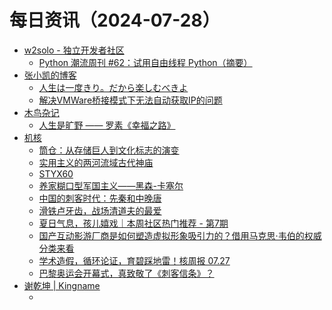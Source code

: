 ﻿# 每日资讯（2024-07-28）

- [w2solo - 独立开发者社区](https://w2solo.com/topics/feed)
  - [Python 潮流周刊 #62：试用自由线程 Python（摘要）](https://w2solo.com/topics/4855)
- [张小凯的博客](https://jasonkayzk.github.io/atom.xml)
  - [人生は一度きり。だから楽しむべきよ](https://jasonkayzk.github.io/2024/07/27/%E4%BA%BA%E7%94%9F%E3%81%AF%E4%B8%80%E5%BA%A6%E3%81%8D%E3%82%8A%E3%80%82%E3%81%A0%E3%81%8B%E3%82%89%E6%A5%BD%E3%81%97%E3%82%80%E3%81%B9%E3%81%8D%E3%82%88/)
  - [解决VMWare桥接模式下无法自动获取IP的问题](https://jasonkayzk.github.io/2024/07/27/%E8%A7%A3%E5%86%B3VMWare%E6%A1%A5%E6%8E%A5%E6%A8%A1%E5%BC%8F%E4%B8%8B%E6%97%A0%E6%B3%95%E8%87%AA%E5%8A%A8%E8%8E%B7%E5%8F%96IP%E7%9A%84%E9%97%AE%E9%A2%98/)
- [木鸟杂记](https://www.qtmuniao.com/atom.xml)
  - [人生是旷野 —— 罗素《幸福之路》](https://www.qtmuniao.com/2024/07/28/listening-conquest-of-happiness/)
- [机核](https://www.gcores.com/rss)
  - [筒仓：从存储巨人到文化标志的演变](https://www.gcores.com/articles/185431)
  - [实用主义的两河流域古代神庙](https://www.gcores.com/articles/185747)
  - [STYX60](https://www.gcores.com/videos/185746)
  - [养家糊口型军国主义——黑森-卡塞尔](https://www.gcores.com/videos/185744)
  - [中国的刺客时代：先秦和中晚唐](https://www.gcores.com/articles/185693)
  - [滑铁卢牙齿，战场清道夫的最爱](https://www.gcores.com/articles/185745)
  - [夏日气息，孩儿嬉戏｜本周社区热门推荐 - 第7期](https://www.gcores.com/articles/185740)
  - [国产互动影游厂商是如何塑造虚拟形象吸引力的？借用马克思·韦伯的权威分类来看](https://www.gcores.com/articles/185742)
  - [学术造假，循环论证，育碧踩地雷！核周报 07.27](https://www.gcores.com/radios/185267)
  - [巴黎奥运会开幕式，真致敬了《刺客信条》？](https://www.gcores.com/articles/185761)
- [谢乾坤 | Kingname](http://www.kingname.info/atom.xml)
  - [](https://www.kingname.info/2024/07/27/crawl-anything/)
